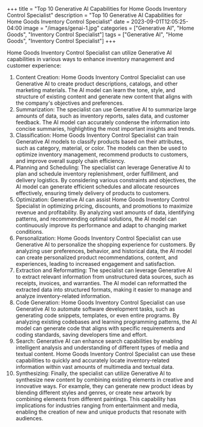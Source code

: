 +++
title = "Top 10 Generative AI Capabilities for Home Goods Inventory Control Specialist"
description = "Top 10 Generative AI Capabilities for Home Goods Inventory Control Specialist"
date = 2023-09-01T12:05:25-04:00
image = "/images/genai-1.jpg"
categories = ["Generative AI", "Home Goods", "Inventory Control Specialist"]
tags = ["Generative AI", "Home Goods", "Inventory Control Specialist"]
+++

Home Goods Inventory Control Specialist can utilize Generative AI capabilities in various ways to enhance inventory management and customer experience:

1. Content Creation: Home Goods Inventory Control Specialist can use Generative AI to create product descriptions, catalogs, and other marketing materials. The AI model can learn the tone, style, and structure of existing content and generate new content that aligns with the company's objectives and preferences.
2. Summarization: The specialist can use Generative AI to summarize large amounts of data, such as inventory reports, sales data, and customer feedback. The AI model can accurately condense the information into concise summaries, highlighting the most important insights and trends.
3. Classification: Home Goods Inventory Control Specialist can train Generative AI models to classify products based on their attributes, such as category, material, or color. The models can then be used to optimize inventory management, recommend products to customers, and improve overall supply chain efficiency.
4. Planning and Scheduling: The specialist can leverage Generative AI to plan and schedule inventory replenishment, order fulfillment, and delivery logistics. By considering various constraints and objectives, the AI model can generate efficient schedules and allocate resources effectively, ensuring timely delivery of products to customers.
5. Optimization: Generative AI can assist Home Goods Inventory Control Specialist in optimizing pricing, discounts, and promotions to maximize revenue and profitability. By analyzing vast amounts of data, identifying patterns, and recommending optimal solutions, the AI model can continuously improve its performance and adapt to changing market conditions.
6. Personalization: Home Goods Inventory Control Specialist can use Generative AI to personalize the shopping experience for customers. By analyzing user preferences, behavior, and historical data, the AI model can create personalized product recommendations, content, and experiences, leading to increased engagement and satisfaction.
7. Extraction and Reformatting: The specialist can leverage Generative AI to extract relevant information from unstructured data sources, such as receipts, invoices, and warranties. The AI model can reformatted the extracted data into structured formats, making it easier to manage and analyze inventory-related information.
8. Code Generation: Home Goods Inventory Control Specialist can use Generative AI to automate software development tasks, such as generating code snippets, templates, or even entire programs. By analyzing existing codebases and learning programming patterns, the AI model can generate code that aligns with specific requirements and coding standards, saving developers time and effort.
9. Search: Generative AI can enhance search capabilities by enabling intelligent analysis and understanding of different types of media and textual content. Home Goods Inventory Control Specialist can use these capabilities to quickly and accurately locate inventory-related information within vast amounts of multimedia and textual data.
10. Synthesizing: Finally, the specialist can utilize Generative AI to synthesize new content by combining existing elements in creative and innovative ways. For example, they can generate new product ideas by blending different styles and genres, or create new artwork by combining elements from different paintings. This capability has implications for industries ranging from entertainment and media, enabling the creation of new and unique products that resonate with audiences.